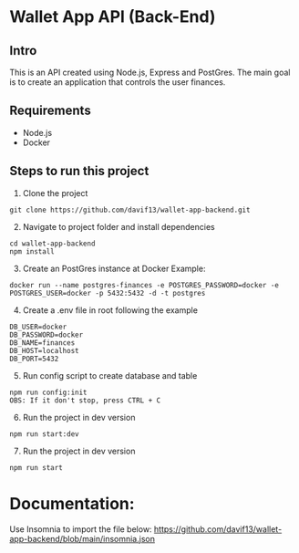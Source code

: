 # Wallet App API (Back-End)

## Intro

This is an API created using Node.js, Express and PostGres.
The main goal is to create an application that controls the user finances.

## Requirements

- Node.js
- Docker

## Steps to run this project

1. Clone the project

```
git clone https://github.com/davif13/wallet-app-backend.git
```

2. Navigate to project folder and install dependencies

```
cd wallet-app-backend
npm install
```

3. Create an PostGres instance at Docker
   Example:

```
docker run --name postgres-finances -e POSTGRES_PASSWORD=docker -e POSTGRES_USER=docker -p 5432:5432 -d -t postgres
```

4. Create a .env file in root following the example

```
DB_USER=docker
DB_PASSWORD=docker
DB_NAME=finances
DB_HOST=localhost
DB_PORT=5432
```

5. Run config script to create database and table

```
npm run config:init
OBS: If it don't stop, press CTRL + C
```

6. Run the project in dev version

```
npm run start:dev
```

7. Run the project in dev version

```
npm run start
```

# Documentation:

Use Insomnia to import the file below:
https://github.com/davif13/wallet-app-backend/blob/main/insomnia.json
